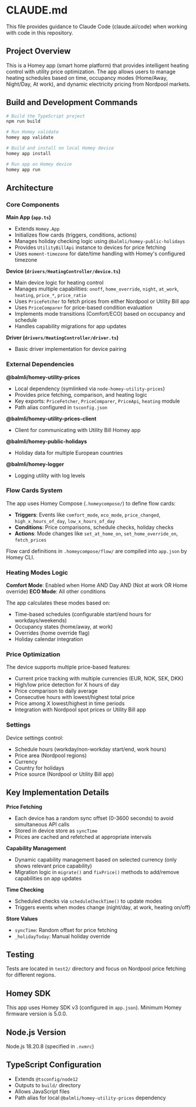 # CLAUDE.md

This file provides guidance to Claude Code (claude.ai/code) when working with code in this repository.

## Project Overview

This is a Homey app (smart home platform) that provides intelligent heating control with utility price optimization. The app allows users to manage heating schedules based on time, occupancy modes (Home/Away, Night/Day, At work), and dynamic electricity pricing from Nordpool markets.

## Build and Development Commands

```bash
# Build the TypeScript project
npm run build

# Run Homey validate
homey app validate

# Build and install on local Homey device
homey app install

# Run app on Homey device
homey app run
```

## Architecture

### Core Components

**Main App (`app.ts`)**
- Extends `Homey.App`
- Initializes flow cards (triggers, conditions, actions)
- Manages holiday checking logic using `@balmli/homey-public-holidays`
- Provides `UtilityBillApi` instance to devices for price fetching
- Uses `moment-timezone` for date/time handling with Homey's configured timezone

**Device (`drivers/HeatingController/device.ts`)**
- Main device logic for heating control
- Manages multiple capabilities: `onoff`, `home_override`, `night`, `at_work`, `heating`, `price_*`, `price_ratio`
- Uses `PriceFetcher` to fetch prices from either Nordpool or Utility Bill app
- Uses `PriceComparer` for price-based condition evaluation
- Implements mode transitions (Comfort/ECO) based on occupancy and schedule
- Handles capability migrations for app updates

**Driver (`drivers/HeatingController/driver.ts`)**
- Basic driver implementation for device pairing

### External Dependencies

**@balmli/homey-utility-prices**
- Local dependency (symlinked via `node-homey-utility-prices`)
- Provides price fetching, comparison, and heating logic
- Key exports: `PriceFetcher`, `PriceComparer`, `PriceApi`, `heating` module
- Path alias configured in `tsconfig.json`

**@balmli/homey-utility-prices-client**
- Client for communicating with Utility Bill Homey app

**@balmli/homey-public-holidays**
- Holiday data for multiple European countries

**@balmli/homey-logger**
- Logging utility with log levels

### Flow Cards System

The app uses Homey Compose (`.homeycompose/`) to define flow cards:
- **Triggers**: Events like `comfort_mode`, `eco_mode`, `price_changed`, `high_x_hours_of_day`, `low_x_hours_of_day`
- **Conditions**: Price comparisons, schedule checks, holiday checks
- **Actions**: Mode changes like `set_at_home_on`, `set_home_override_on`, `fetch_prices`

Flow card definitions in `.homeycompose/flow/` are compiled into `app.json` by Homey CLI.

### Heating Modes Logic

**Comfort Mode**: Enabled when Home AND Day AND (Not at work OR Home override)
**ECO Mode**: All other conditions

The app calculates these modes based on:
- Time-based schedules (configurable start/end hours for workdays/weekends)
- Occupancy states (home/away, at work)
- Overrides (home override flag)
- Holiday calendar integration

### Price Optimization

The device supports multiple price-based features:
- Current price tracking with multiple currencies (EUR, NOK, SEK, DKK)
- High/low price detection for X hours of day
- Price comparison to daily average
- Consecutive hours with lowest/highest total price
- Price among X lowest/highest in time periods
- Integration with Nordpool spot prices or Utility Bill app

### Settings

Device settings control:
- Schedule hours (workday/non-workday start/end, work hours)
- Price area (Nordpool regions)
- Currency
- Country for holidays
- Price source (Nordpool or Utility Bill app)

## Key Implementation Details

**Price Fetching**
- Each device has a random sync offset (0-3600 seconds) to avoid simultaneous API calls
- Stored in device store as `syncTime`
- Prices are cached and refetched at appropriate intervals

**Capability Management**
- Dynamic capability management based on selected currency (only shows relevant price capability)
- Migration logic in `migrate()` and `fixPrice()` methods to add/remove capabilities on app updates

**Time Checking**
- Scheduled checks via `scheduleCheckTime()` to update modes
- Triggers events when modes change (night/day, at work, heating on/off)

**Store Values**
- `syncTime`: Random offset for price fetching
- `_holidayToday`: Manual holiday override

## Testing

Tests are located in `test2/` directory and focus on Nordpool price fetching for different regions.

## Homey SDK

This app uses Homey SDK v3 (configured in `app.json`). Minimum Homey firmware version is 5.0.0.

## Node.js Version

Node.js 18.20.8 (specified in `.nvmrc`)

## TypeScript Configuration

- Extends `@tsconfig/node12`
- Outputs to `build/` directory
- Allows JavaScript files
- Path alias for local `@balmli/homey-utility-prices` dependency

